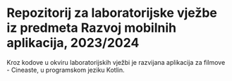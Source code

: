 # Repozitorij za laboratorijske vježbe iz predmeta Razvoj mobilnih aplikacija, 2023/2024 #
Kroz kodove u okviru laboratorijskih vježbi je razvijana aplikacija za filmove - Cineaste, u programskom jeziku Kotlin.
